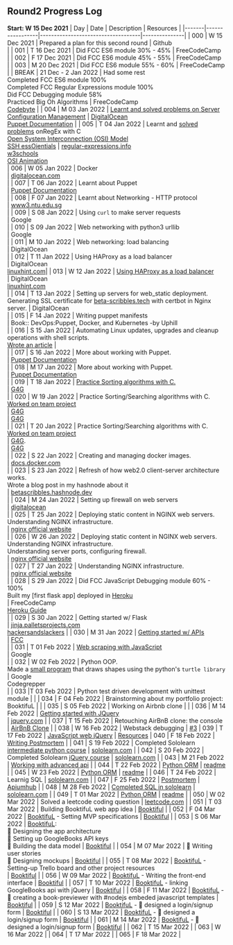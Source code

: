 ## Round2 Progress Log
**Start: W 15 Dec 2021**
| Day | Date | Description | Resources |
|-------|-----------------|------------------------------------|---------------|
| 000 | W 15 Dec 2021 | Prepared a plan for this second round | Github <br/> |
| 001 | T 16 Dec 2021 | Did FCC ES6 module 30% - 45% | FreeCodeCamp <br/> |
| 002 | F 17 Dec 2021 | Did FCC ES6 module 45% - 55% | FreeCodeCamp <br/> |
| 003 | M 20 Dec 2021 | Did FCC ES6 module 55% - 60% | FreeCodeCamp <br/> |
| BREAK | 21 Dec - 2 Jan 2022 | Had some rest <br/> Completed FCC ES6 module 100% <br/> Completed FCC Regular Expressions module 100% <br/> Did FCC Debugging module 58% <br/> Practiced Big Oh Algorithms | FreeCodeCamp <br/> [Codebyte](https://coderbyte.com/starter-course/algorithms-and-data-structures) |
| 004 | M 03 Jan 2022 | [Learnt and solved problems on Server Configuration Management](https://github.com/betascribbles/alx-system_engineering-devops/tree/main/0x0A-configuration_management) | [DigitalOcean](https://www.digitalocean.com/community/tutorials/an-introduction-to-configuration-management) <br/> [Puppet Documentation](https://puppet.com/docs/puppet/latest) |
| 005 | T 04 Jan 2022 | Learnt and [solved problems](https://github.com/betascribbles/alx-system_engineering-devops/tree/main/0x06-regular_expressions) onRegEx with C <br/> [Open System Interconnection (OSI) Model](https://github.com/betascribbles/alx-system_engineering-devops/tree/main/0x07-networking_basics) <br/> [SSH essOientials]() | [regular-expressions.info](https://www.regular-expressions.info/) <br/> [w3schools](https://www.w3schools.com/jsref/jsref_obj_regexp.asp) <br/> [ OSI Animation](https://www.youtube.com/watch?v=vv4y_uOneC0) <br/>
| 006 | W 05 Jan 2022 | Docker <br/> | [digitalocean.com](https://www.digitalocean.com/community/tutorials/what-is-docker#:~:text=Docker%20is%20a%20popular%20open,traditional%20server%20or%20virtual%20machine.&text=Working%20with%20Docker%20Containers,tutorials%20under%20the%20docker%20tag) <br/> |
| 007 | T 06 Jan 2022 |  Learnt about Puppet<br/> |  [Puppet Documentation](https://puppet.com/docs/puppet/latest)<br/> |
| 008 | F 07 Jan 2022 |  Learnt about Networking - HTTP protocol <br/> | [www3.ntu.edu.sg](https://www3.ntu.edu.sg/home/ehchua/programming/webprogramming/HTTP_Basics.html)<br/> |
| 009 | S 08 Jan 2022 |  Using `curl` to make server requests<br/> | Google<br/> |
| 010 | S 09 Jan 2022 |  Web networking with python3 urllib<br/> | Google<br/> |
| 011 | M 10 Jan 2022 |  Web networking: load balancing<br/> | DigitalOcean<br/> |
| 012 | T 11 Jan 2022 |  Using HAProxy as a load balancer<br/> | DigitalOcean<br/> [linuxhint.com](https://linuxhint.com/how-to-install-and-configure-haproxy-load-balancer-in-linux/)|
| 013 | W 12 Jan 2022 | [Using HAProxy as a load balancer](https://github.com/betascribbles/alx-system_engineering-devops/tree/main/0x0F-load_balancer) <br/> | DigitalOcean<br/> [linuxhint.com](https://linuxhint.com/how-to-install-and-configure-haproxy-load-balancer-in-linux/)<br/> |
| 014 | T 13 Jan 2022 |  Setting up servers for web_static deployment. <br/> Generating SSL certificate for [beta-scribbles.tech](https://www.beta-scribbles.tech) with certbot in Nginx server. | DigitalOcean <br/> |
| 015 | F 14 Jan 2022 |  Writing puppet manifests<br/> | Book:: DevOps:Puppet, Docker, and Kubernetes -by Uphill <br/> |
| 016 | S 15 Jan 2022 |  Automating Linux updates, upgrades and cleanup operations with shell scripts.<br/> [Wrote an article](https://t.co/mqiIq2UlmR) | <br/> |
| 017 | S 16 Jan 2022 |  More about working with Puppet.<br/> |  [Puppet Documentation](https://puppet.com/docs/puppet/latest)<br/> |
| 018 | M 17 Jan 2022 |  More about working with Puppet.<br/> |  [Puppet Documentation](https://puppet.com/docs/puppet/latest)<br/> |
| 019 | T 18 Jan 2022 |  [Practice Sorting algorithms with C.](https://github.com/Trikcode/sorting_algorithms/tree/6217e1073accf1decd167794add31bb33b031ef6)<br/> | [G4G](https://www.geeksforgeeks.org/sorting-algorithms/)<br/> |
| 020 | W 19 Jan 2022 | Practice Sorting/Searching algorithms with C. <br> [Worked on team project](https://github.com/Trikcode/sorting_algorithms/tree/6217e1073accf1decd167794add31bb33b031ef6)<br/> | [G4G](https://www.geeksforgeeks.org/sorting-algorithms/)<br/> | [G4G](https://www.geeksforgeeks.org/sorting-algorithms/)<br/> |
| 021 | T 20 Jan 2022 |  Practice Sorting/Searching algorithms with C. <br> [Worked on team project](https://github.com/Trikcode/sorting_algorithms/tree/6217e1073accf1decd167794add31bb33b031ef6)<br/> | [G4G](https://www.geeksforgeeks.org/sorting-algorithms/).<br/> | [G4G](https://www.geeksforgeeks.org/sorting-algorithms/)<br/> |
| 022 | S 22 Jan 2022 |  Creating and managing docker images.<br/> | [docs.docker.com](https://docs.docker.com)<br/> |
| 023 | S 23 Jan 2022 |  Refresh of how web2.0 client-server architecture works.<br/> Wrote a blog post in my hashnode about it <br/> | [betascribbles.hashnode.dev](https://betascribbles.hashnode.dev/what-happens-when-you-type-googlecom-in-your-browser-and-press-enter)<br/> |
| 024 | M 24 Jan 2022 |  Setting up firewall on web servers<br/> | [digitalocean](https://www.digitalocean.com/community/tutorials/ufw-essentials-common-firewall-rules-and-commands)<br/> |
| 025 | T 25 Jan 2022 |   Deploying static content in NGINX web servers. <br/> Understanding NGINX infrastructure. <br/> |  [nginx official website]()<br/> |
| 026 | W 26 Jan 2022 |  Deploying static content in NGINX web servers.<br/> Understanding NGINX infrastructure.<br/> Understanding server ports, configuring firewall.<br/> |  [nginx official website]()<br/> |
| 027 | T 27 Jan 2022 |  Understanding NGINX infrastructure.<br/> |  [nginx official website]()<br/> |
| 028 | S 29 Jan 2022 |  Did FCC JavaScript Debugging module 60% - 100%<br/> Built my [first flask app] deployed in [Heroku](https://taskmanager033.herokuapp.com/)<br> |  FreeCodeCamp<br/> [Heroku Guide](https://devcenter.heroku.com/articles/getting-started-with-python) <br> |
| 029 | S 30 Jan 2022 | Getting started w/ Flask<br/> | [jinja.palletsprojects.com](https://jinja.palletsprojects.com/en/3.0.x/) <br/> [hackersandslackers](https://hackersandslackers.com) |
| 030 | M 31 Jan 2022 |  [Getting started w/ APIs](https://github.com/betascribbles/alx-system_engineering-devops/tree/main/0x15-api)<br/> |  [FCC](https://www.freecodecamp.org/news/what-is-an-api-in-english-please-b880a3214a82/)<br/> |
| 031 | T 01 Feb 2022 |  [Web scraping with JavaScript](https://github.com/betascribbles/alx-higher_level_programming/tree/main/0x14-javascript-web_scraping)<br/> |  Google<br/> |
| 032 | W 02 Feb 2022 | Python OOP.<br>Made a [small program](https://github.com/betascribbles/100DaysOfCode/tree/main/round_two/draw) that draws shapes using the python's `turtle library`<br> | Google<br> Codegrepper<br> |
| 033 |T 03 Feb 2022 | Python test driven development with unittest module |  |
| 034 | F 04 Feb 2022 | Brainstorming about my portfolio project: BooktifuL |  |
| 035 | S 05 Feb 2022 | Working on Airbnb clone |  |
| 036 | M 14 Feb 2022 | [Getting started with JQuery](https://github.com/betascribbles/alx-higher_level_programming/tree/main/0x15-javascript-web_jquery) <br> | [jquery.com](https://api.jquery.com/) |
| 037 | T 15 Feb 2022 | Retouching AirBnB clone: the console | [AirBnB Clone](https://github.com/OVECJOE/AirBnB_clone) |
| 038 | W 16 Feb 2022 | Webstack debugging | [#3](https://github.com/betascribbles/alx-system_engineering-devops/tree/main/0x17-web_stack_debugging_3)
| 039 | T 17 Feb 2022 | [JavaScript web jQuery](https://github.com/betascribbles/alx-higher_level_programming/tree/main/0x15-javascript-web_jquery) | [Resources](https://github.com/betascribbles/alx-higher_level_programming/blob/main/0x15-javascript-web_jquery/README.md)
| 040 | F 18 Feb 2022 | [Writing Postmortem](https://github.com/betascribbles/alx-system_engineering-devops/tree/main/0x19-postmortem) | 
| 041 | S 19 Feb 2022 | Completed Sololearn [intermediate python course](https://www.sololearn.com/certificates/course/en/15361546/1158/landscape/png) | [sololearn.com](sololearn.com) |
| 042 | S 20 Feb 2022 | Completed Sololearn [jQuery course](https://www.sololearn.com/Certificate/1082-15361546/jpg) | [sololearn.com](sololearn.com) |
| 043 | M 21 Feb 2022 | [Working with advanced api](https://github.com/betascribbles/alx-system_engineering-devops/tree/main/0x16-api_advanced) | 
| 044 | T 22 Feb 2022 | [Python ORM](https://github.com/betascribbles/alx-higher_level_programming/tree/a5e6b61061014097a0fa393b3650055472940d9a/0x0F-python-object_relational_mapping) | [readme](https://github.com/betascribbles/alx-higher_level_programming/blob/main/0x0F-python-object_relational_mapping/README.md) |
| 045 | W 23 Feb 2022 | [Python ORM](https://github.com/betascribbles/alx-higher_level_programming/tree/a5e6b61061014097a0fa393b3650055472940d9a/0x0F-python-object_relational_mapping) | [readme](https://github.com/betascribbles/alx-higher_level_programming/blob/main/0x0F-python-object_relational_mapping/README.md) |
| 046 | T 24 Feb 2022 | Learnig SQL | [sololearn.com](https://www.sololearn.com/learning/1060) |
| 047 | F 25 Feb 2022 | [Postmortem](https://github.com/betascribbles/alx-system_engineering-devops/tree/main/0x19-postmortem) | [Apiumhub](https://apiumhub.com/tech-blog-barcelona/software-development-project-postmortem/) |
| 048 | M 28 Feb 2022 | [Completed SQL in sololearn](https://www.sololearn.com/certificates/course/en/15361546/1060/landscape/png) | [sololearn.com](https://www.sololearn.com/learning/1060) |
| 049 | T 01 Mar 2022 | [Python ORM](https://github.com/betascribbles/alx-higher_level_programming/tree/a5e6b61061014097a0fa393b3650055472940d9a/0x0F-python-object_relational_mapping) | [readme](https://github.com/betascribbles/alx-higher_level_programming/blob/main/0x0F-python-object_relational_mapping/README.md) |
| 050 | W 02 Mar 2022 | Solved a leetcode coding question | [leetcode.com](leetcode.com) |
| 051 | T 03 Mar 2022 | Building BooktifuL web app idea | [Booktiful](https://booktiful.netlify.app/) |
| 052 | F 04 Mar 2022 | [BooktifuL](https://github.com/betascribbles/BooktifuL_jQuery) - Setting MVP specifications | [Booktiful](https://booktiful.netlify.app/) |
| 053 | S 06 Mar 2022 | [BooktifuL](https://github.com/betascribbles/BooktifuL_jQuery): <br> 🥍 Designing the app architecture <br> 🥍 Setting up GoogleBooks API keys <br> 🥍 Building the data model | [Booktiful](https://booktiful.netlify.app/) |
| 054 | M 07 Mar 2022 | 🥍 Writing user stories <br> 🥍 Designing mockups | [Booktiful](https://booktiful.netlify.app/) |
| 055 | T 08 Mar 2022 | [BooktifuL](https://github.com/betascribbles/BooktifuL_jQuery) - Setting-up Trello board and other project resources <br> | [Booktiful](https://booktiful.netlify.app/) |
| 056 | W 09 Mar 2022 | [BooktifuL](https://github.com/betascribbles/BooktifuL_jQuery) - Writing the front-end  interface | [Booktiful](https://booktiful.netlify.app/) |
| 057 | T 10 Mar 2022 | [BooktifuL](https://github.com/betascribbles/BooktifuL_jQuery) - linking GoogleBooks api with jQuery | [Booktiful](https://booktiful.netlify.app/) |
| 058 | F 11 Mar 2022 | [BooktifuL](https://github.com/betascribbles/BooktifuL_jQuery) - 🥍 creating a book-previewer with #nodejs embeded javascript templates | [Booktiful](https://booktiful.netlify.app/) |
| 059 | S 12 Mar 2022 | [BooktifuL](https://github.com/betascribbles/BooktifuL_jQuery) - 🥍 designed a login/signup form | [Booktiful](https://booktiful.netlify.app/) |
| 060 | S 13 Mar 2022 | [BooktifuL](https://github.com/betascribbles/BooktifuL_jQuery) - 🥍 designed a login/signup form | [Booktiful](https://booktiful.netlify.app/) |
| 061 | M 14 Mar 2022 | [BooktifuL](https://github.com/betascribbles/BooktifuL_jQuery) - 🥍 designed a login/signup form | [Booktiful](https://booktiful.netlify.app/) |
| 062 | T 15 Mar 2022 |
| 063 | W 16 Mar 2022 |
| 064 | T 17 Mar 2022 |
| 065 | F 18 Mar 2022 |
